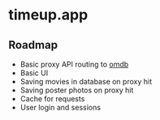 # timeup.app

## Roadmap

- Basic proxy API routing to [omdb](https://www.omdbapi.com)
- Basic UI
- Saving movies in database on proxy hit
- Saving poster photos on proxy hit
- Cache for requests
- User login and sessions
